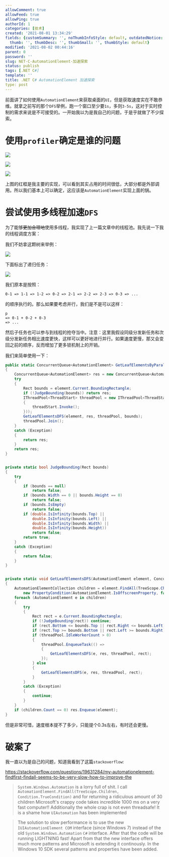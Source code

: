 ```yaml
---
allowComment: true
allowFeed: true
allowPing: true
authorId: 1
categories: [技术]
created: '2021-08-01 13:34:29'
fields: {customSummary: '', noThumbInfoStyle: default, outdatedNotice: 'no', reprint: standard,
  thumb: '', thumbDesc: '', thumbSmall: '', thumbStyle: default}
modified: '2021-08-02 00:44:16'
parent: 0
password: ''
slug: NET-C-AutomationElement-加速探索
status: publish
tags: [.NET C#]
template: ''
title: .NET C# AutomationElement 加速探索
type: post
---
```

前面讲了如何使用`AutomationElement`来获取桌面的`UI`，但是获取速度实在不敢恭维。就拿之前写的那个`DFS`举例，跑一个窗口至少要`1s`，多则`3-5s`，这对于实时控制的需求来说是不可接受的。一开始我以为是我自己的问题，于是乎就做了不少探索。

# 使用`profiler`确定是谁的问题

![](https://cdn.jsdelivr.net/gh/JeffersonQin/blog-asset@latest/usr/picgo/20210801133920.png)

![](https://cdn.jsdelivr.net/gh/JeffersonQin/blog-asset@latest/usr/picgo/c0b3f4fe75c1fb272e38fc230d9a351.png)

![](https://cdn.jsdelivr.net/gh/JeffersonQin/blog-asset@latest/usr/picgo/628a47c1dfa6e140d54485efbdc8509.png)

上图的红框是我主要的实现，可以看到其实占用的时间很低，大部分都是外部调用。所以我们基本上可以确定，这应该是`AutomationElement`实现上面的锅。

# 尝试使用多线程加速`DFS`

为了能够~~更加合理地~~使用多线程，我实现了上一篇文章中的线程池。我先说一下我的线程调度方案：

我们不妨拿这颗树来举例：

![](https://cdn.jsdelivr.net/gh/JeffersonQin/blog-asset@latest/usr/picgo/20210801134713.png)

下面标出了递归任务：

![](https://cdn.jsdelivr.net/gh/JeffersonQin/blog-asset@latest/usr/picgo/20210801134947.png)

我们原本是按照：

```
0-1 => 1-1 => 1-2 => 0-2 => 2-1 => 2-2 => 2-3 => 0-3 => ...
```

的顺序执行的。那么如果要考虑并行，我们是不是可以这样：

```
p
=> 0-1 + 0-2 + 0-3
=> ...
```

然后子任务也可以参与到线程的抢夺当中。注意：这里我假设同级分发新任务和次级分发新任务相比速度更快，这样可以更好地进行并行。如果速度更慢，那又会变回之前的顺序，反而增加了更多锁机制上的开销。


我们来简单使用一下：

```C#
public static ConcurrentQueue<AutomationElement> GetLeafElementsByParallel(AutomationElement element, int concurrentThread)
{
	ConcurrentQueue<AutomationElement> res = new ConcurrentQueue<AutomationElement>();
	try
	{
		Rect bounds = element.Current.BoundingRectangle;
		if (!JudgeBounding(bounds)) return res;
		IThreadPool<ThreadStart> threadPool = new IThreadPool<ThreadStart>(concurrentThread, new Action<ThreadStart>((threadStart) =>
		{
			threadStart.Invoke();
		}));
		GetLeafElementsDFS(element, res, threadPool, bounds);
		threadPool.Join();
	}
	catch (Exception)
	{
		return res;
	}
	return res;
}


private static bool JudgeBounding(Rect bounds)
{
	try
	{
		if (bounds == null)
			return false;
		if (bounds.Width == 0 || bounds.Height == 0)
			return false;
		if (bounds.IsEmpty)
			return false;
		if (double.IsInfinity(bounds.Top) ||
			double.IsInfinity(bounds.Left) ||
			double.IsInfinity(bounds.Width) ||
			double.IsInfinity(bounds.Height))
			return false;
		return true;
	}
	catch (Exception)
	{
		return false;
	}
}


private static void GetLeafElementsDFS(AutomationElement element, ConcurrentQueue<AutomationElement> res, IThreadPool<ThreadStart> threadPool, Rect bounds)
{
	AutomationElementCollection children = element.FindAll(TreeScope.Children,
		new PropertyCondition(AutomationElement.IsOffscreenProperty, false));
	foreach (AutomationElement e in children)
	{
		try
		{
			Rect rect = e.Current.BoundingRectangle;
			if (!JudgeBounding(rect)) continue;
			if (rect.Bottom <= bounds.Top || rect.Right <= bounds.Left) continue;
			if (rect.Top >= bounds.Bottom || rect.Left >= bounds.Right) continue;
			if (threadPool.IdleWorkerCount > 0)
			{
				threadPool.EnqueueTask(() =>
				{
					GetLeafElementsDFS(e, res, threadPool, rect);
				});
			} else
			{
				GetLeafElementsDFS(e, res, threadPool, rect);
			}
		}
		catch (Exception)
		{
			continue;
		}
	}
	if (children.Count == 0) res.Enqueue(element);
}
```

但是非常可惜，速度根本提不了多少，只能提个0.3s左右，有时还会更慢。

# 破案了

我一直以为是自己的问题，知道我看到了这篇`stackoverflow`:

https://stackoverflow.com/questions/19631284/my-automationelement-findfirst-findall-seems-to-be-very-slow-how-to-improve-the

> `System.Windows.Automation` is a lorry full of shit. I call `AutomationElement.FindAll(TreeScope.Children, Condition.TrueCondition)` and for returning a ridiculous amount of 30 children Microsoft's crappy code takes incredible 1000 ms on a very fast computer!! Additionally the whole crap is not even threadsafe! It is a shame how `UIAutomation` has been implemented

> The solution to slow performance is to use the new `IUIAutomationElement COM` interface (since Windows 7) instead of the old `System.Windows.Automation` `C#` interface. After that the code will be running LIGHTNING fast! Apart from that the new interface offers much more patterns and Microsoft is extending it continously. In the Windows 10 SDK several patterns and properties have been added.
